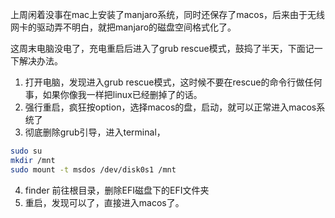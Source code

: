 上周闲着没事在mac上安装了manjaro系统，同时还保存了macos，后来由于无线网卡的驱动弄不明白，就把manjaro的磁盘空间格式化了。

这周末电脑没电了，充电重启后进入了grub rescue模式，鼓捣了半天，下面记一下解决办法。

<!-- more -->

1. 打开电脑，发现进入grub rescue模式，这时候不要在rescue的命令行做任何事，如果你像我一样把linux已经删掉了的话。
2. 强行重启，疯狂按option，选择macos的盘，启动，就可以正常进入macos系统了
3. 彻底删除grub引导，进入terminal，
  ```bash
  sudo su
  mkdir /mnt
  sudo mount -t msdos /dev/disk0s1 /mnt
  ```
4. finder 前往根目录，删除EFI磁盘下的EFI文件夹
5. 重启，发现可以了，直接进入macos了。